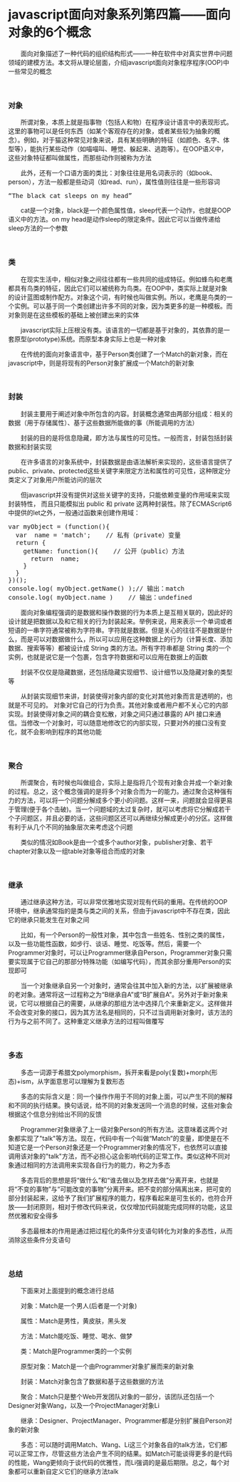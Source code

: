 # javascript面向对象系列第四篇——面向对象的6个概念

&emsp;&emsp;面向对象描述了一种代码的组织结构形式&mdash;&mdash;一种在软件中对真实世界中问题领域的建模方法。本文将从理论层面，介绍javascript面向对象程序程序(OOP)中一些常见的概念

&nbsp;

### 对象

&emsp;&emsp;所谓对象，本质上就是指事物（包括人和物）在程序设计语言中的表现形式。这里的事物可以是任何东西（如某个客观存在的对象，或者某些较为抽象的概念）。例如，对于猫这种常见对象来说，具有某些明确的特征（如颜色、名字、体型等），能执行某些动作（如喵喵叫、睡觉、躲起来、逃跑等）。在OOP语义中，这些对象特征都叫做属性，而那些动作则被称为方法

&emsp;&emsp;此外，还有一个口语方面的类比：对象往往是用名词表示的（如book、person），方法一般都是些动词（如read、run），属性值则往往是一些形容词

<div>
<pre>&ldquo;The black cat sleeps on my head&rdquo;</pre>
</div>

&emsp;&emsp;cat是一个对象，black是一个颜色属性值，sleep代表一个动作，也就是OOP语义中的方法。on my head是动作sleep的限定条件。因此它可以当做传递给sleep方法的一个参数

&nbsp;

### 类

&emsp;&emsp;在现实生活中，相似对象之间往往都有一些共同的组成特征。例如蜂鸟和老鹰都具有鸟类的特征，因此它们可以被统称为鸟类。在OOP中，类实际上就是对象的设计蓝图或制作配方。对象这个词，有时候也叫做实例。所以，老鹰是鸟类的一个实例。可以基于同一个类创建出许多不同的对象，因为类更多的是一种模板。而对象则是在这些模板的基础上被创建出来的实体

&emsp;&emsp;javascript实际上压根没有类。该语言的一切都是基于对象的，其依靠的是一套原型(prototype)系统。而原型本身实际上也是一种对象

&emsp;&emsp;在传统的面向对象语言中，基于Person类创建了一个Match的新对象，而在javascript中，则是将现有的Person对象扩展成一个Match的新对象

&nbsp;

### 封装

&emsp;&emsp;封装主要用于阐述对象中所包含的内容。封装概念通常由两部分组成：相关的数据（用于存储属性）、基于这些数据所能做的事（所能调用的方法）

&emsp;&emsp;封装的目的是将信息隐藏，即方法与属性的可见性。一般而言，封装包括封装数据和封装实现

&emsp;&emsp;在许多语言的对象系统中，封装数据是由语法解析来实现的，这些语言提供了public、private、protected这些关键字来限定方法和属性的可见性，这种限定分类定义了对象用户所能访问的层次

&emsp;&emsp;但javascript并没有提供对这些关键字的支持，只能依赖变量的作用域来实现封装特性， 而且只能模拟出 public 和 private 这两种封装性。除了ECMAScript6中提供的let之外，一般通过函数来创建作用域：

<div>
<pre>var myObject = (function(){
  var  name = 'match';    // 私有（private）变量
  return {
    getName: function(){    // 公开（public）方法
      return  name;
    }
  }
})();
console.log( myObject.getName() );// 输出：match
console.log( myObject.name )    // 输出：undefined</pre>
</div>

&emsp;&emsp;面向对象编程强调的是数据和操作数据的行为本质上是互相关联的，因此好的设计就是把数据以及和它相关的行为封装起来。举例来说，用来表示一个单词或者短语的一串字符通常被称为字符串。字符就是数据。但是关心的往往不是数据是什么，而是可以对数据做什么，所以可以应用在这种数据上的行为（计算长度、添加数据、搜索等等）都被设计成 String 类的方法。所有字符串都是 String 类的一个实例，也就是说它是一个包裹，包含字符数据和可以应用在数据上的函数

&emsp;&emsp;封装不仅仅是隐藏数据，还包括隐藏实现细节、设计细节以及隐藏对象的类型等

&emsp;&emsp;从封装实现细节来讲，封装使得对象内部的变化对其他对象而言是透明的，也就是不可见的。 对象对它自己的行为负责。其他对象或者用户都不关心它的内部实现。封装使得对象之间的耦合变松散，对象之间只通过暴露的 API 接口来通信。当修改一个对象时，可以随意地修改它的内部实现，只要对外的接口没有变化，就不会影响到程序的其他功能

&nbsp;

### 聚合

&emsp;&emsp;所谓聚合，有时候也叫做组合，实际上是指将几个现有对象合并成一个新对象的过程。总之，这个概念强调的是将多个对象合而为一的能力。通过聚合这种强有力的方法，可以将一个问题分解成多个更小的问题。这样一来，问题就会显得更易于管理(便于各个击破)。当一个问题域的太过复杂时，就可以考虑将它分解成若干个子问题区，并且必要的话，这些问题区还可以再继续分解成更小的分区。这样做有利于从几个不同的抽象层次来考虑这个问题

&emsp;&emsp;类似的情况如Book是由一个或多个author对象，publisher对象、若干chapter对象以及一组table对象等组合而成的对象

&nbsp;

### 继承

&emsp;&emsp;通过继承这种方法，可以非常优雅地实现对现有代码的重用。在传统的OOP环境中，继承通常指的是类与类之间的关系，但由于javascript中不存在类，因此它的继承只能发生在对象之间

&emsp;&emsp;比如，有一个Person的一般性对象，其中包含一些姓名、性别之类的属性，以及一些功能性函数，如步行、谈话、睡觉、吃饭等。然后，需要一个Programmer对象时，可以让Programmer继承自Person，Programmer对象只需要实现属于它自己的那部分特殊功能（如编写代码），而其余部分重用Person的实现即可

&emsp;&emsp;当一个对象继承自另一个对象时，通常会往其中加入新的方法，以扩展被继承的老对象。通常将这一过程称之为&ldquo;B继承自A&rdquo;或&ldquo;B扩展自A&rdquo;。另外对于新对象来说，它可以根据自己的需要，从继承的那组方法中选择几个来重新定义。这样做并不会改变对象的接口，因为其方法名是相同的，只不过当调用新对象时，该方法的行为与之前不同了。这种重定义继承方法的过程叫做覆写

&nbsp;

### 多态

&emsp;&emsp;多态一词源于希腊文polymorphism，拆开来看是poly(复数)+morph(形态)+ism，从字面意思可以理解为复数形态

&emsp;&emsp;多态的实际含义是：同一个操作作用于不同的对象上面，可以产生不同的解释和不同的执行结果。换句话说，给不同的对象发送同一个消息的时候，这些对象会根据这个信息分别给出不同的反馈

&emsp;&emsp;Programmer对象继承了上一级对象Person的所有方法。这意味着这两个对象都实现了"talk"等方法。现在，代码中有一个叫做&ldquo;Match&rdquo;的变量，即使是在不知道它是一个Person对象还是一个Programmer对象的情况下，也依然可以直接调用该对象的"talk"方法，而不必担心这会影响代码的正常工作。类似这种不同对象通过相同的方法调用来实现各自行为的能力，称之为多态

&emsp;&emsp;多态背后的思想是将&ldquo;做什么&rdquo;和&ldquo;谁去做以及怎样去做&rdquo;分离开来，也就是将&ldquo;不变的事物&rdquo;与&ldquo;可能改变的事物&rdquo;分离开来。把不变的部分隔离出来，把可变的部分封装起来，这给予了我们扩展程序的能力，程序看起来是可生长的，也符合开放&mdash;&mdash;封闭原则，相对于修改代码来说，仅仅增加代码就能完成同样的功能，这显然优雅和安全得多

&emsp;&emsp;多态最根本的作用是通过把过程化的条件分支语句转化为对象的多态性，从而消除这些条件分支语句

&nbsp;

### 总结

&emsp;&emsp;下面来对上面提到的概念进行总结

&emsp;&emsp;对象：Match是一个男人(后者是一个对象)

&emsp;&emsp;属性：Match是男性，黄皮肤，黑头发

&emsp;&emsp;方法：Match能吃饭、睡觉、喝水、做梦

&emsp;&emsp;类：Match是Programmer类的一个实例

&emsp;&emsp;原型对象：Match是一个由Programmer对象扩展而来的新对象

&emsp;&emsp;封装：Match对象包含了数据和基于这些数据的方法

&emsp;&emsp;聚合：Match只是整个Web开发团队对象的一部分，该团队还包括一个Designer对象Wang，以及一个ProjectManager对象Li

&emsp;&emsp;继承：Designer、ProjectManager、Programmer都是分别扩展自Person对象的新对象

&emsp;&emsp;多态：可以随时调用Match、Wang、Li这三个对象各自的talk方法，它们都可以正常工作，尽管这些方法会产生不同的结果。如Match可能谈得更多的是代码的性能，Wang更倾向于谈代码的优雅性，而Li强调的是最后期限。总之，每个对象都可以重新自定义它们的继承方法talk

